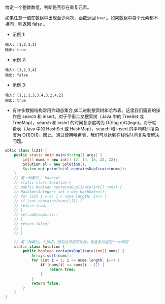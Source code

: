 给定一个整数数组，判断是否存在重复元素。

如果任意一值在数组中出现至少两次，函数返回 true 。如果数组中每个元素都不相同，则返回 false 。

* 示例 1:
```
输入: [1,2,3,1]
输出: true
```
* 示例 2:
```
输入: [1,2,3,4]
输出: false
```
* 示例 3:
```
输入: [1,1,1,3,3,4,3,2,4,2]
输出: true
```
* 有许多数据结构常用作动态集合,如二进制搜索树和哈希表。这里我们需要的操作是 search 和 insert。对于平衡二叉搜索树（Java 中的 TreeSet 或 TreeMap），search 和 insert 的时间复杂度均为 O(\log n)O(logn)。对于哈希表（Java 中的 HashSet 或 HashMap），search 和 insert 的平均时间复杂度为 O(1)O(1)。因此，通过使用哈希表，我们可以达到在线性时间复杂度解决问题。


```java
ublic class lc217 {
    public static void main(String[] args) {
        int[] nums = new int[] {2, 14, 18, 22, 22};
        Solution sl = new Solution();
        System.out.println(sl.containsDuplicate(nums));
    }
    // 第一种解法： hashset
    // static class Solution {
    // public boolean containsDuplicate(int[] nums) {
    // HashSet<Integer> set = new HashSet<>();
    // for (int i = 0; i < nums.length; i++) {
    // if (set.contains(nums[i])) {
    // return true;
    // }
    // set.add(nums[i]);
    // }
    // return false;
    // }
    // }

    // 第二种解法，先排序，然后进行相邻比较，有重复的返回true即可
    static class Solution {
        public boolean containsDuplicate(int[] nums) {
            Arrays.sort(nums);
            for (int i = 1; i <= nums.length; i++) {
                if (nums[i] == nums[i - 1]) {
                    return true;
                }
            }
            return false;
        }
    }
}
```
